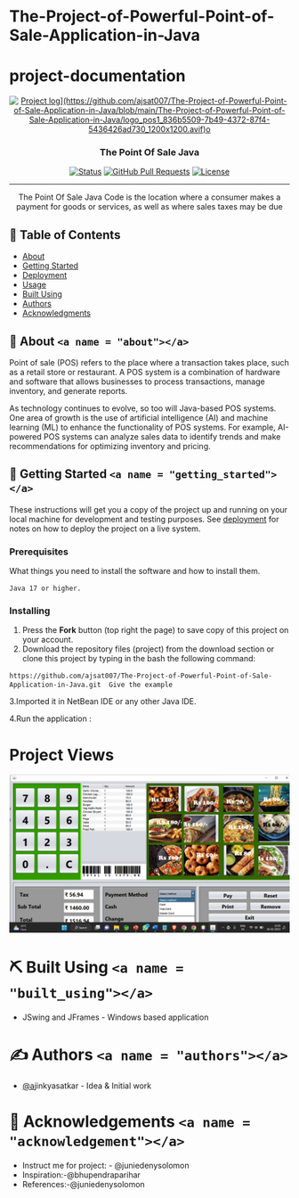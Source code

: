 # The-Project-of-Powerful-Point-of-Sale-Application-in-Java
# project-documentation

<p align="center">
  <a href="" rel="noopener">
 <img width=200px height=200px src="[https://github.com/ajsat007/Hospital-Management-System/blob/main/1631271495780.png" alt="Project log](https://github.com/ajsat007/The-Project-of-Powerful-Point-of-Sale-Application-in-Java/blob/main/The-Project-of-Powerful-Point-of-Sale-Application-in-Java/logo_pos1_836b5509-7b49-4372-87f4-5436426ad730_1200x1200.avif)o"></a>
</p>

<h3 align="center">The Point Of Sale Java</h3>

<div align="center">

  [![Status](https://www.google.com/url?sa=i&url=https%3A%2F%2Fgithub.com%2Ftopics%2Fhospital-management-system%3Fl%3Dpython&psig=AOvVaw11txWWXobtW-hg6xS2NoI1&ust=1682595253838000&source=images&cd=vfe&ved=0CBEQjRxqFwoTCJDy9_y5x_4CFQAAAAAdAAAAABAE)]()
  [![GitHub Pull Requests](https://img.shields.io/github/issues-pr/kylelobo/The-Documentation-Compendium.svg)](https://github.com/kylelobo/The-Documentation-Compendium/pulls)
  [![License](https://img.shields.io/badge/license-MIT-blue.svg)](/LICENSE)

</div>

---

<p align="center">The Point Of Sale Java Code is the location where a consumer makes a payment for goods or services, as well as where sales taxes may be due
    <br> 
</p>

## 📝 Table of Contents

- [About](#about)
- [Getting Started](#getting_started)
- [Deployment](#deployment)
- [Usage](#usage)
- [Built Using](#built_using)
- [Authors](#authors)
- [Acknowledgments](#acknowledgement)

## 🧐 About `<a name = "about"></a>`

Point of sale (POS) refers to the place where a transaction takes place, such as a retail store or restaurant. A POS system is a combination of hardware and software that allows businesses to process transactions, manage inventory, and generate reports.

As technology continues to evolve, so too will Java-based POS systems. One area of growth is the use of artificial intelligence (AI) and machine learning (ML) to enhance the functionality of POS systems. For example, AI-powered POS systems can analyze sales data to identify trends and make recommendations for optimizing inventory and pricing.

## 🏁 Getting Started `<a name = "getting_started"></a>`

These instructions will get you a copy of the project up and running on your local machine for development and testing purposes. See [deployment](#deployment) for notes on how to deploy the project on a live system.

### Prerequisites

What things you need to install the software and how to install them.

```
Java 17 or higher.
```

### Installing

1. Press the **Fork** button (top right the page) to save copy of this project on your account.
2. Download the repository files (project) from the download section or clone this project by typing in the bash the following command:

```
https://github.com/ajsat007/The-Project-of-Powerful-Point-of-Sale-Application-in-Java.git  Give the example
```

3.Imported it in NetBean IDE or any other Java IDE.

4.Run the application :

# Project Views

![](https://github.com/ajsat007/The-Project-of-Powerful-Point-of-Sale-Application-in-Java/blob/main/The-Project-of-Powerful-Point-of-Sale-Application-in-Java/Screenshot%20(462).png)

# ⛏️ Built Using `<a name = "built_using"></a>`
- JSwing and JFrames - Windows based application

# ✍️ Authors `<a name = "authors"></a>`

- [@a](https://github.com/kylelobo)jinkyasatkar - Idea & Initial work

# 🎉 Acknowledgements `<a name = "acknowledgement"></a>`

- Instruct me for project: - @juniedenysolomon
- Inspiration:-@bhupendraparihar
- References:-@juniedenysolomon
